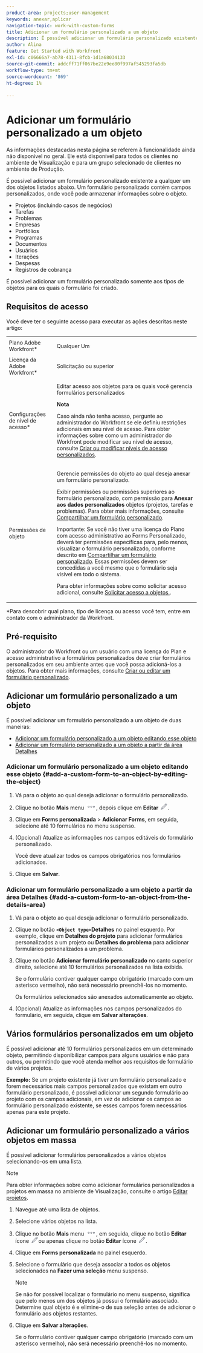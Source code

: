 ```yaml
---
product-area: projects;user-management
keywords: anexar,aplicar
navigation-topic: work-with-custom-forms
title: Adicionar um formulário personalizado a um objeto
description: É possível adicionar um formulário personalizado existente a qualquer um dos objetos listados abaixo. Um formulário personalizado contém campos personalizados, onde você pode armazenar informações sobre o objeto.
author: Alina
feature: Get Started with Workfront
exl-id: c06666a7-ab78-4311-8fcb-1d1a68034133
source-git-commit: addcff71ff067be22e9ee80f997af545293fa5db
workflow-type: tm+mt
source-wordcount: '869'
ht-degree: 1%

---
```


# Adicionar um formulário personalizado a um objeto

<span class="preview">As informações destacadas nesta página se referem à funcionalidade ainda não disponível no geral. Ele está disponível para todos os clientes no ambiente de Visualização e para um grupo selecionado de clientes no ambiente de Produção.</span>

É possível adicionar um formulário personalizado existente a qualquer um dos objetos listados abaixo. Um formulário personalizado contém campos personalizados, onde você pode armazenar informações sobre o objeto.

* Projetos (incluindo casos de negócios)
* Tarefas
* Problemas
* Empresas
* Portfólios
* Programas
* Documentos
* Usuários
* Iterações
* Despesas
* Registros de cobrança

É possível adicionar um formulário personalizado somente aos tipos de objetos para os quais o formulário foi criado.

## Requisitos de acesso

Você deve ter o seguinte acesso para executar as ações descritas neste artigo:

<table style="table-layout:auto"> 
 <col> 
 <col> 
 <tbody> 
  <tr> 
   <td role="rowheader">Plano Adobe Workfront*</td> 
   <td> <p>Qualquer Um </p> </td> 
  </tr> 
  <tr> 
   <td role="rowheader">Licença da Adobe Workfront*</td> 
   <td> <p>Solicitação ou superior</p> </td> 
  </tr> 
  <tr> 
   <td role="rowheader">Configurações de nível de acesso*</td> 
   <td> <p>Editar acesso aos objetos para os quais você gerencia formulários personalizados</p> <p><b>Nota</b></p>

Caso ainda não tenha acesso, pergunte ao administrador do Workfront se ele definiu restrições adicionais em seu nível de acesso. Para obter informações sobre como um administrador do Workfront pode modificar seu nível de acesso, consulte <a href="../../administration-and-setup/add-users/configure-and-grant-access/create-modify-access-levels.md" class="MCXref xref">Criar ou modificar níveis de acesso personalizados</a>.</p> </td>
</tr> 
  <tr> 
   <td role="rowheader">Permissões de objeto</td> 
   <td> <p>Gerencie permissões do objeto ao qual deseja anexar um formulário personalizado.</p> <p>Exibir permissões ou permissões superiores ao formulário personalizado, com permissão para <b>Anexar aos dados personalizados</b> objetos (projetos, tarefas e problemas). Para obter mais informações, consulte <a href="../../administration-and-setup/customize-workfront/create-manage-custom-forms/share-access-to-a-custom-form.md" class="MCXref xref">Compartilhar um formulário personalizado</a>.</p> <p>Importante: Se você não tiver uma licença do Plano com acesso administrativo ao Forms Personalizado, deverá ter permissões específicas para, pelo menos, visualizar o formulário personalizado, conforme descrito em <a href="../../administration-and-setup/customize-workfront/create-manage-custom-forms/share-access-to-a-custom-form.md" class="MCXref xref">Compartilhar um formulário personalizado</a>. Essas permissões devem ser concedidas a você mesmo que o formulário seja visível em todo o sistema. </p> <p>Para obter informações sobre como solicitar acesso adicional, consulte <a href="../../workfront-basics/grant-and-request-access-to-objects/request-access.md" class="MCXref xref">Solicitar acesso a objetos </a>.</p> </td> 
  </tr> 
 </tbody> 
</table>

&#42;Para descobrir qual plano, tipo de licença ou acesso você tem, entre em contato com o administrador da Workfront.

## Pré-requisito

O administrador do Workfront ou um usuário com uma licença do Plan e acesso administrativo a formulários personalizados deve criar formulários personalizados em seu ambiente antes que você possa adicioná-los a objetos. Para obter mais informações, consulte [Criar ou editar um formulário personalizado](../../administration-and-setup/customize-workfront/create-manage-custom-forms/create-or-edit-a-custom-form.md).

## Adicionar um formulário personalizado a um objeto

É possível adicionar um formulário personalizado a um objeto de duas maneiras:

* [Adicionar um formulário personalizado a um objeto editando esse objeto](#add-a-custom-form-to-an-object-by-editing-the-object)
* [Adicionar um formulário personalizado a um objeto a partir da área Detalhes](#add-a-custom-form-to-an-object-from-the-details-area)

### Adicionar um formulário personalizado a um objeto editando esse objeto {#add-a-custom-form-to-an-object-by-editing-the-object}

1. Vá para o objeto ao qual deseja adicionar o formulário personalizado.
1. Clique no botão **Mais** menu ![](assets/more-icon.png), depois clique em **Editar** ![](assets/edit-icon.png).
1. Clique em **Forms personalizada** > **Adicionar Forms**, em seguida, selecione até 10 formulários no menu suspenso.

1. (Opcional) Atualize as informações nos campos editáveis do formulário personalizado.

   Você deve atualizar todos os campos obrigatórios nos formulários adicionados.

1. Clique em **Salvar**.

### Adicionar um formulário personalizado a um objeto a partir da área Detalhes {#add-a-custom-form-to-an-object-from-the-details-area}

1. Vá para o objeto ao qual deseja adicionar o formulário personalizado.
1. Clique no botão **`<Object type>`Detalhes** no painel esquerdo. Por exemplo, clique em **Detalhes do projeto** para adicionar formulários personalizados a um projeto ou **Detalhes do problema** para adicionar formulários personalizados a um problema.
1. Clique no botão **Adicionar formulário personalizado** no canto superior direito, selecione até 10 formulários personalizados na lista exibida.

   Se o formulário contiver qualquer campo obrigatório (marcado com um asterisco vermelho), não será necessário preenchê-los no momento.

   Os formulários selecionados são anexados automaticamente ao objeto.

1. (Opcional) Atualize as informações nos campos personalizados do formulário, em seguida, clique em **Salvar alterações**.

## Vários formulários personalizados em um objeto

É possível adicionar até 10 formulários personalizados em um determinado objeto, permitindo disponibilizar campos para alguns usuários e não para outros, ou permitindo que você atenda melhor aos requisitos de formulário de vários projetos.

**Exemplo:** Se um projeto existente já tiver um formulário personalizado e forem necessários mais campos personalizados que existam em outro formulário personalizado, é possível adicionar um segundo formulário ao projeto com os campos adicionais, em vez de adicionar os campos ao formulário personalizado existente, se esses campos forem necessários apenas para este projeto.

## Adicionar um formulário personalizado a vários objetos em massa

É possível adicionar formulários personalizados a vários objetos selecionando-os em uma lista.

<!--
drafted for bulk-editing projects. When it releases to Prod for projects, take "in the preview environment" and the yellow tags out. Add additional objects here in the same way when they become available:-->

>[!NOTE]
>
><span class="preview">Para obter informações sobre como adicionar formulários personalizados a projetos em massa no ambiente de Visualização, consulte o artigo [Editar projetos](../../manage-work/projects/manage-projects/edit-projects.md)</span>.


1. Navegue até uma lista de objetos.
1. Selecione vários objetos na lista.

1. Clique no botão **Mais** menu ![](assets/more-icon.png), em seguida, clique no botão **Editar** ícone  ![](assets/edit-icon.png)ou apenas clique no botão **Editar** ícone ![](assets/edit-icon.png).
1. Clique em **Forms personalizada** no painel esquerdo.
1. Selecione o formulário que deseja associar a todos os objetos selecionados na **Fazer uma seleção** menu suspenso.
   >[!NOTE]
   >
   >Se não for possível localizar o formulário no menu suspenso, significa que pelo menos um dos objetos já possui o formulário associado. Determine qual objeto é e elimine-o de sua seleção antes de adicionar o formulário aos objetos restantes.

1. Clique em **Salvar alterações**.

   Se o formulário contiver qualquer campo obrigatório (marcado com um asterisco vermelho), não será necessário preenchê-los no momento.
